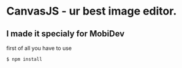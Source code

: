 # CanvasJS - ur best image editor.
## I made it specialy for MobiDev

first of all you have to use

```
$ npm install
```

